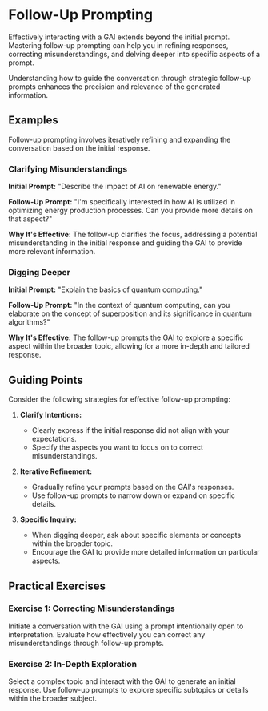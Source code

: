# Follow-Up Prompting

Effectively interacting with a GAI extends beyond the initial prompt. Mastering follow-up prompting can help you in refining responses, correcting misunderstandings, and delving deeper into specific aspects of a prompt.

Understanding how to guide the conversation through strategic follow-up prompts enhances the precision and relevance of the generated information.

## Examples

Follow-up prompting involves iteratively refining and expanding the conversation based on the initial response.

### Clarifying Misunderstandings

**Initial Prompt:**
"Describe the impact of AI on renewable energy."

**Follow-Up Prompt:**
"I'm specifically interested in how AI is utilized in optimizing energy production processes. Can you provide more details on that aspect?"

**Why It's Effective:**
The follow-up clarifies the focus, addressing a potential misunderstanding in the initial response and guiding the GAI to provide more relevant information.

### Digging Deeper

**Initial Prompt:**
"Explain the basics of quantum computing."

**Follow-Up Prompt:**
"In the context of quantum computing, can you elaborate on the concept of superposition and its significance in quantum algorithms?"

**Why It's Effective:**
The follow-up prompts the GAI to explore a specific aspect within the broader topic, allowing for a more in-depth and tailored response.

## Guiding Points

Consider the following strategies for effective follow-up prompting:

1. **Clarify Intentions:**
   - Clearly express if the initial response did not align with your expectations.
   - Specify the aspects you want to focus on to correct misunderstandings.

2. **Iterative Refinement:**
   - Gradually refine your prompts based on the GAI's responses.
   - Use follow-up prompts to narrow down or expand on specific details.

3. **Specific Inquiry:**
   - When digging deeper, ask about specific elements or concepts within the broader topic.
   - Encourage the GAI to provide more detailed information on particular aspects.

## Practical Exercises

### Exercise 1: Correcting Misunderstandings
Initiate a conversation with the GAI using a prompt intentionally open to interpretation. Evaluate how effectively you can correct any misunderstandings through follow-up prompts.

### Exercise 2: In-Depth Exploration
Select a complex topic and interact with the GAI to generate an initial response. Use follow-up prompts to explore specific subtopics or details within the broader subject.

